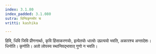 ```yaml
---
index: 3.1.80
index_padded: 3.1.080
sutra: धिन्विकृण्व्योर च
vritti: kashika

---
```

हिवि, धिवि जिवि प्रीणनार्थाः, कृवि हिंसाकरणयोः, इत्येतयोः धात्वोः उप्रत्ययो भवति, अकारश्च अन्तादेशः। धिनोति। कृणोति। अतो लोपस्य स्थानिवद्भावात् गुणो न भवति।